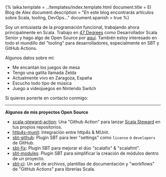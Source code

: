 {%
	laika.template = ../templates/index.template.html
	document.title = El Blog de Alex
	document.description = "En este blog encontrarás artículos sobre Scala, tooling, DevOps..."
	document.spanish = true
%}

Soy un entusiasta de la programación funcional, trabajando ahora principalmente en Scala. Trabajo en [47 Degrees](https://www.47deg.com) como Desarrollador Scala Senior y hago algo de Open Source por [aquí](https://github.com/alejandrohdezma?tab=repositories). También estoy interesado en todo el mundillo del "tooling" para desarrolladores, especialmente en SBT y GitHub Actions.

Algunos datos sobre mí:

- Me encantan los juegos de mesa <i class="fas fa-dice-d20"></i>
- Tengo una gatita llamada Zelda <i class="fas fa-cat"></i>
- Actualmente vivo en Zaragoza, España <i class="fas fa-home"></i>
- Escucho todo tipo de música <i class="fas fa-music"></i>
- Juego a videojuegos en Nintendo Switch <i class="fas fa-gamepad"></i>

Si quieres ponerte en contacto conmigo:

<address>
	<a href="mailto:info@alejandrohdezma.com" target="_blank"><i class="fas fa-envelope"></i></a>
	<a href="https://github.com/alejandrohdezma" target="_blank"><i class="fab fa-github"></i></a>
	<a href="https://twitter.com/alejandrohdezma" target="_blank"><i class="fab fa-twitter"></i></a>
</address>

---

**<i class="fab fa-github"></i> Algunos de mis proyectos Open Source**

- [scala-steward-action](https://github.com/scala-steward-org/scala-steward-action)</a>: Una "Github Action" para lanzar [Scala Steward](https://github.com/scala-steward-org/scala-steward) en tus propios repositorios.
- [http4s-munit](https://github.com/alejandrohdezma/http4s-munit): Integración entre http4s & MUnit.
- [sbt-github](https://github.com/alejandrohdezma/sbt-github): Plugin SBT para leer "settings" como `license` o `developers` de GitHub.
- [sbt-fix](https://github.com/alejandrohdezma/sbt-fix): Plugin SBT para mejorar el dúo "scalafix" & "scalafmt".
- [sbt-modules](https://github.com/alejandrohdezma/sbt-modules): Plugin SBT para simplificar la creación de módulos dentro de un proyecto.
- [sbt-ci](https://github.com/alejandrohdezma/sbt-ci): Un set de archivos, plantillas de documentación y "workflows" de "GitHub Actions" para librerías Scala.